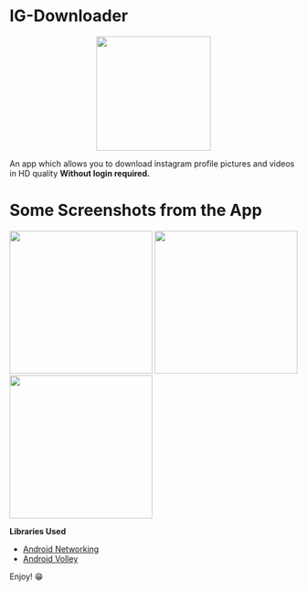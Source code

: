 # IG-Downloader
<p align="center">
<img  width="200" align="center" src="https://cdn4.iconfinder.com/data/icons/picons-social/57/38-instagram-3-512.png">
</p>

An app which allows you to download instagram profile pictures and videos in HD quality **Without login required.**

# Some Screenshots from the App
<img src = "https://user-images.githubusercontent.com/28592882/88316802-fd9b5e00-cd35-11ea-92b4-6ad5c3582b30.jpg" width="250"/> <img src = "https://user-images.githubusercontent.com/28592882/88316812-fecc8b00-cd35-11ea-9682-c8e603fa6355.jpg" width="250"/> <img src = "https://user-images.githubusercontent.com/28592882/88316821-012ee500-cd36-11ea-833b-4e34bab8659d.jpg" width="250"/>



**Libraries Used**
* [Android Networking](https://github.com/amitshekhariitbhu/Fast-Android-Networking)
* [Android Volley](https://github.com/google/volley)

Enjoy! :grin:
